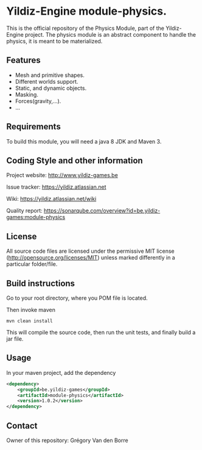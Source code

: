 # Yildiz-Engine module-physics.

This is the official repository of the Physics Module, part of the Yildiz-Engine project.
The physics module is an abstract component to handle the physics, it is meant to be materialized.

## Features

* Mesh and primitive shapes.
* Different worlds support.
* Static, and dynamic objects.
* Masking.
* Forces(gravity,...).
* ...

## Requirements

To build this module, you will need a java 8 JDK and Maven 3.

## Coding Style and other information

Project website:
http://www.yildiz-games.be

Issue tracker:
https://yildiz.atlassian.net

Wiki:
https://yildiz.atlassian.net/wiki

Quality report:
https://sonarqube.com/overview?id=be.yildiz-games:module-physics

## License

All source code files are licensed under the permissive MIT license
(http://opensource.org/licenses/MIT) unless marked differently in a particular folder/file.

## Build instructions

Go to your root directory, where you POM file is located.

Then invoke maven

	mvn clean install

This will compile the source code, then run the unit tests, and finally build a jar file.

## Usage

In your maven project, add the dependency

```xml
<dependency>
    <groupId>be.yildiz-games</groupId>
    <artifactId>module-physics</artifactId>
    <version>1.0.2</version>
</dependency>
```

## Contact
Owner of this repository: Grégory Van den Borre